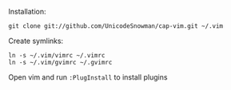 Installation:

    git clone git://github.com/UnicodeSnowman/cap-vim.git ~/.vim

Create symlinks:

    ln -s ~/.vim/vimrc ~/.vimrc
    ln -s ~/.vim/gvimrc ~/.gvimrc

Open vim and run `:PlugInstall` to install plugins
